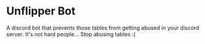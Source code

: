 # Unflipper Bot
A discord bot that prevents those tables from getting abused in your discord server. It's not hard people... Stop abusing tables :(